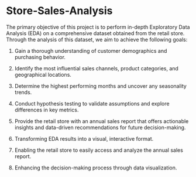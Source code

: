 # Store-Sales-Analysis
The primary objective of this project is to perform in-depth Exploratory Data Analysis 
(EDA) on a comprehensive dataset obtained from the retail store. Through the analysis of 
this dataset, we aim to achieve the following goals: 

1. Gain a thorough understanding of customer demographics and purchasing behavior. 

2. Identify the most influential sales channels, product categories, and geographical 
locations. 

3. Determine the highest performing months and uncover any seasonality trends. 

4. Conduct hypothesis testing to validate assumptions and explore differences in key 
metrics. 

5. Provide the retail store with an annual sales report that offers actionable insights 
and data-driven recommendations for future decision-making. 

6. Transforming EDA results into a visual, interactive format. 

7. Enabling the retail store to easily access and analyze the annual sales report. 

8. Enhancing the decision-making process through data visualization.
